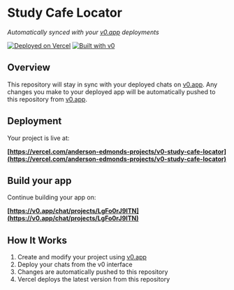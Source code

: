 # Study Cafe Locator

*Automatically synced with your [v0.app](https://v0.app) deployments*

[![Deployed on Vercel](https://img.shields.io/badge/Deployed%20on-Vercel-black?style=for-the-badge&logo=vercel)](https://vercel.com/anderson-edmonds-projects/v0-study-cafe-locator)
[![Built with v0](https://img.shields.io/badge/Built%20with-v0.app-black?style=for-the-badge)](https://v0.app/chat/projects/LgFo0rJ9ITN)

## Overview

This repository will stay in sync with your deployed chats on [v0.app](https://v0.app).
Any changes you make to your deployed app will be automatically pushed to this repository from [v0.app](https://v0.app).

## Deployment

Your project is live at:

**[https://vercel.com/anderson-edmonds-projects/v0-study-cafe-locator](https://vercel.com/anderson-edmonds-projects/v0-study-cafe-locator)**

## Build your app

Continue building your app on:

**[https://v0.app/chat/projects/LgFo0rJ9ITN](https://v0.app/chat/projects/LgFo0rJ9ITN)**

## How It Works

1. Create and modify your project using [v0.app](https://v0.app)
2. Deploy your chats from the v0 interface
3. Changes are automatically pushed to this repository
4. Vercel deploys the latest version from this repository